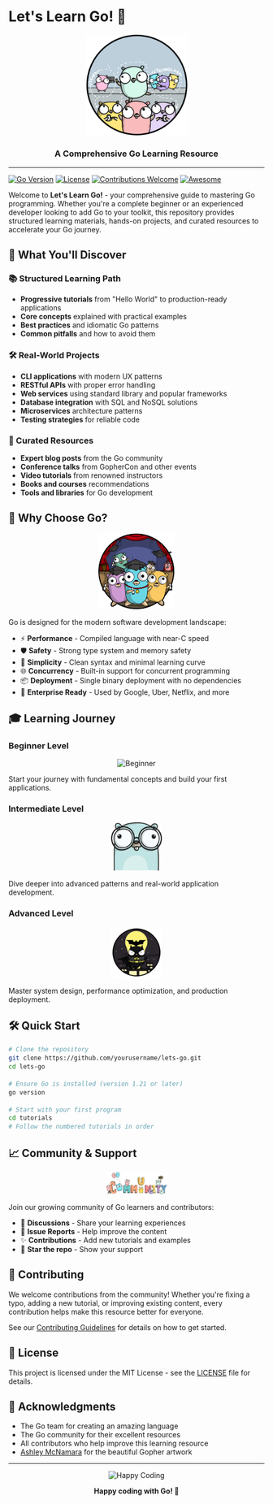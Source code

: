 # Let's Learn Go! 🚀

<div align="center">
  <img src="https://raw.githubusercontent.com/ashleymcnamara/gophers/master/GO_LEARN.png" alt="Go Gopher" width="200"/>
  <h3>A Comprehensive Go Learning Resource</h3>
</div>

---

[![Go Version](https://img.shields.io/badge/Go-1.21+-blue.svg)](https://golang.org)
[![License](https://img.shields.io/badge/License-MIT-green.svg)](LICENSE)
[![Contributions Welcome](https://img.shields.io/badge/contributions-welcome-brightgreen.svg?style=flat)](CONTRIBUTING.md)
[![Awesome](https://cdn.rawgit.com/sindresorhus/awesome/d7305f38d29fed78fa85652e3a63e154dd8e8829/media/badge.svg)](https://github.com/sindresorhus/awesome)

Welcome to **Let's Learn Go!** - your comprehensive guide to mastering Go programming. Whether you're a complete beginner or an experienced developer looking to add Go to your toolkit, this repository provides structured learning materials, hands-on projects, and curated resources to accelerate your Go journey.

## 🎯 What You'll Discover

### 📚 Structured Learning Path
- **Progressive tutorials** from "Hello World" to production-ready applications
- **Core concepts** explained with practical examples
- **Best practices** and idiomatic Go patterns
- **Common pitfalls** and how to avoid them

### 🛠️ Real-World Projects
- **CLI applications** with modern UX patterns
- **RESTful APIs** with proper error handling
- **Web services** using standard library and popular frameworks
- **Database integration** with SQL and NoSQL solutions
- **Microservices** architecture patterns
- **Testing strategies** for reliable code

### 📖 Curated Resources
- **Expert blog posts** from the Go community
- **Conference talks** from GopherCon and other events
- **Video tutorials** from renowned instructors
- **Books and courses** recommendations
- **Tools and libraries** for Go development

## 🚀 Why Choose Go?

<div align="center">
  <img src="https://raw.githubusercontent.com/ashleymcnamara/gophers/master/GOPHER_ADADEMY.png" alt="Go Benefits" width="150"/>
</div>

Go is designed for the modern software development landscape:

- ⚡ **Performance** - Compiled language with near-C speed
- 🛡️ **Safety** - Strong type system and memory safety
- 🔧 **Simplicity** - Clean syntax and minimal learning curve
- 🌐 **Concurrency** - Built-in support for concurrent programming
- 📦 **Deployment** - Single binary deployment with no dependencies
- 🏢 **Enterprise Ready** - Used by Google, Uber, Netflix, and more

## 🎓 Learning Journey

### Beginner Level
<div align="center">
  <img src="https://raw.githubusercontent.com/ashleymcnamara/gophers/master/BABY_GOPHER.png" alt="Beginner" width="100"/>
</div>

Start your journey with fundamental concepts and build your first applications.

### Intermediate Level
<div align="center">
  <img src="https://raw.githubusercontent.com/ashleymcnamara/gophers/master/BLUE_GLASSES_GOPHER.png" alt="Intermediate" width="100"/>
</div>

Dive deeper into advanced patterns and real-world application development.

### Advanced Level
<div align="center">
  <img src="https://raw.githubusercontent.com/ashleymcnamara/gophers/master/BATMAN_GOPHER.png" alt="Advanced" width="100"/>
</div>

Master system design, performance optimization, and production deployment.

## 🛠️ Quick Start

```bash
# Clone the repository
git clone https://github.com/yourusername/lets-go.git
cd lets-go

# Ensure Go is installed (version 1.21 or later)
go version

# Start with your first program
cd tutorials
# Follow the numbered tutorials in order
```

## 📈 Community & Support

<div align="center">
  <img src="https://raw.githubusercontent.com/ashleymcnamara/gophers/master/GoCommunity.png" alt="Community" width="120"/>
</div>

Join our growing community of Go learners and contributors:

- 💬 **Discussions** - Share your learning experiences
- 🐛 **Issue Reports** - Help improve the content
- ✨ **Contributions** - Add new tutorials and examples
- 🌟 **Star the repo** - Show your support

## 🤝 Contributing

We welcome contributions from the community! Whether you're fixing a typo, adding a new tutorial, or improving existing content, every contribution helps make this resource better for everyone.

See our [Contributing Guidelines](CONTRIBUTING.md) for details on how to get started.

## 📄 License

This project is licensed under the MIT License - see the [LICENSE](LICENSE) file for details.

## 🙏 Acknowledgments

- The Go team for creating an amazing language
- The Go community for their excellent resources
- All contributors who help improve this learning resource
- [Ashley McNamara](https://github.com/ashleymcnamara/gophers) for the beautiful Gopher artwork

---

<div align="center">
  <img src="https://raw.githubusercontent.com/ashleymcnamara/gophers/master/VS CODE GOPHER.png" alt="Happy Coding" width="100"/>
  <p><strong>Happy coding with Go! 🎉</strong></p>
</div>
